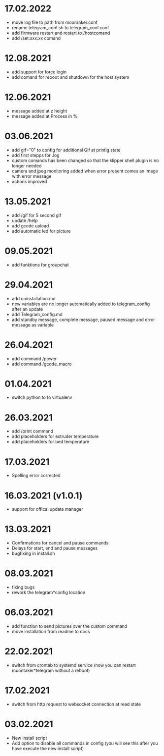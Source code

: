 # 17.02.2022
 - move log file to path from moonraker.conf
 - rename telegram_conf.sh to telegram_conf.conf
 - add firmware restart and restart to /hostcomand
 - add /set:xxx:xx comand

# 12.08.2021

- add support for force login
- add comand for reboot and shutdown for the host system

# 12.06.2021

- message added at z height
- message added at Process in %

# 03.06.2021

- add gif="0" to config for additional Gif at printig state
- add first stepps for .log
- custom comands has been changed so that the klipper shell plugin is no longer needed
- camera and jpeg monitoring added when error present comes an image with error message
- actions improved

# 13.05.2021

- add /gif for 5 second gif
- update /help
- add gcode upload
- add automatic led for picture

# 09.05.2021

- add funktions for groupchat

# 29.04.2021

- add uninstallation.md
- new variables are no longer automatically added to telegram_config after an update
- add Telegram_config.md
- add standby message, complete message, paused message and error message as variable

# 26.04.2021

- add command /power
- add command /gcode_macro

# 01.04.2021

- switch python to to virtualenv

# 26.03.2021

- add /print command
- add placeholders for extruder temperature
- add placeholders for bed temperature

# 17.03.2021

- Spelling error corrected

# 16.03.2021 (v1.0.1)

- support for offical update manager

# 13.03.2021

- Confirmations for cancel and pause commands
- Delays for start, end and pause messages
- bugfixing in install.sh

# 08.03.2021

- fixing bugs
- rework the telegram\*config location

# 06.03.2021

- add function to send pictures over the custom command
- move installation from readme to docs

# 22.02.2021

- switch from crontab to systemd service (now you can restart moontaker\*telegram without a reboot)

# 17.02.2021

- switch from http request to websocket connection at read state

# 03.02.2021

- New install script
- Add option to disable all commands in config (you will see this after you have execute the new install script)
